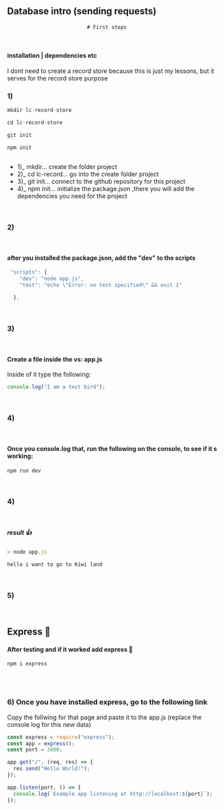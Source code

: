 ## Database intro (sending requests)

                              # First steps

<br>

#### installation | dependencies etc

<p>I dont need to create a record store because this is just my lessons, but it serves
for the record store purpose</p>

### 1)

```javascript
mkdir lc-record-store

cd lc-record-store

git init

npm init



```

<ul>
<li>1)_ mkdir... create the folder project </li>
<li>2)_ cd lc-record... go into the create folder project</li>
<li>3)_ git init... connect to the github repository for this project</li>

<li>4)_ npm init... initialize the package.json  ,there you will add the dependencies you need for the project </li>
</ul>

<br>

### 2)

<br>

#### after you installed the package.json, add the "dev" to the scripts

```javascript
 "scripts": {
    "dev": "node app.js",
    "test": "echo \"Error: no test specified\" && exit 1"

  },

```

<br>

### 3)

<br>

#### Create a file inside the vs: app.js

<p>Inside of it type the following: </p>

```javascript
console.log("I am a test bird");
```

<br>

### 4)

<br>

#### Once you console.log that, run the following on the console, to see if it s working:

```javascript
npm run dev

```

<!-- by typing colons without typing enter, it will show you an array of emojis  -->

<br>

### 4)

<br>

##### result 👍

```javascript
> node app.js

hello i want to go to Kiwi land

```

<br>

### 5)

<br>

## Express :blossom:

#### After testing and if it worked add express :blossom:

```javascript
npm i express

```

<br>
<br>

### 6) Once you have installed express, go to the following link

<a href="https://expressjs.com/en/starter/hello-world.html" target="_blank"></a>

<p>Copy the follwing for that page and paste it to the app.js (replace the console log for this new data)</p>

```javascript
const express = require("express");
const app = express();
const port = 3000;

app.get("/", (req, res) => {
  res.send("Hello World!");
});

app.listen(port, () => {
  console.log(`Example app listening at http://localhost:${port}`);
});
```

<br>
